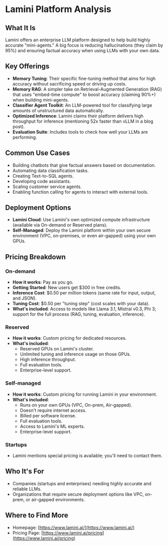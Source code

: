 # Lamini Platform Analysis

## What It Is
Lamini offers an enterprise LLM platform designed to help build highly accurate "mini-agents." A big focus is reducing hallucinations (they claim by 95%) and ensuring factual accuracy when using LLMs with your own data.

## Key Offerings
*   **Memory Tuning**: Their specific fine-tuning method that aims for high accuracy without sacrificing speed or driving up costs.
*   **Memory RAG**: A simpler take on Retrieval-Augmented Generation (RAG) that uses "embed-time compute" to boost accuracy (claiming 90%+) when building mini-agents.
*   **Classifier Agent Toolkit**: An LLM-powered tool for classifying large amounts of unstructured data automatically.
*   **Optimized Inference**: Lamini claims their platform delivers high throughput for inference (mentioning 52x faster than vLLM in a blog post).
*   **Evaluation Suite**: Includes tools to check how well your LLMs are performing.

## Common Use Cases
*   Building chatbots that give factual answers based on documentation.
*   Automating data classification tasks.
*   Creating Text-to-SQL agents.
*   Developing code assistants.
*   Scaling customer service agents.
*   Enabling function calling for agents to interact with external tools.

## Deployment Options
*   **Lamini Cloud**: Use Lamini's own optimized compute infrastructure (available via On-demand or Reserved plans).
*   **Self-Managed**: Deploy the Lamini platform within your own secure environment (VPC, on-premises, or even air-gapped) using your own GPUs.

## Pricing Breakdown

### On-demand
*   **How it works**: Pay as you go.
*   **Getting Started**: New users get $300 in free credits.
*   **Inference Cost**: $0.50 per million tokens (same rate for input, output, and JSON).
*   **Tuning Cost**: $0.50 per "tuning step" (cost scales with your data).
*   **What's included**: Access to models like Llama 3.1, Mistral v0.3, Phi 3; support for the full process (RAG, tuning, evaluation, inference).

### Reserved
*   **How it works**: Custom pricing for dedicated resources.
*   **What's included**:
    *   Reserved GPUs on Lamini's cluster.
    *   Unlimited tuning and inference usage on those GPUs.
    *   High inference throughput.
    *   Full evaluation tools.
    *   Enterprise-level support.

### Self-managed
*   **How it works**: Custom pricing for running Lamini in your environment.
*   **What's included**:
    *   Runs on your own GPUs (VPC, On-prem, Air-gapped).
    *   Doesn't require internet access.
    *   Billed per software license.
    *   Full evaluation tools.
    *   Access to Lamini's ML experts.
    *   Enterprise-level support.

### Startups
*   Lamini mentions special pricing is available; you'll need to contact them.

## Who It's For
*   Companies (startups and enterprises) needing highly accurate and reliable LLMs.
*   Organizations that require secure deployment options like VPC, on-prem, or air-gapped environments.

## Where to Find More
*   Homepage: [https://www.lamini.ai/](https://www.lamini.ai/)
*   Pricing Page: [https://www.lamini.ai/pricing](https://www.lamini.ai/pricing)